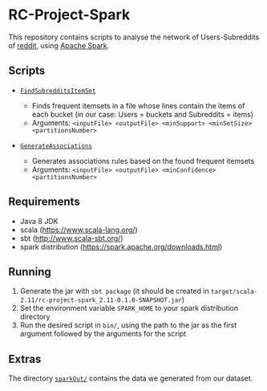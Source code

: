 # RC-Project-Spark

This repository contains scripts to analyse the network of Users-Subreddits of [reddit](reddit.com), using [Apache Spark](https://spark.apache.org/).

## Scripts

- [`FindSubredditsItemSet`](https://github.com/DReigada/RC-Project-Spark/blob/master/src/main/scala/rc/FindSubredditsItemSet.scala) 
    * Finds frequent itemsets in a file whose lines contain the items of each bucket (in our case: Users = buckets and Subreddits = items)
    * Arguments: `<inputFile> <outputFile> <minSupport> <minSetSize> <partitionsNumber>`

- [`GenerateAssociations`](https://github.com/DReigada/RC-Project-Spark/blob/master/src/main/scala/rc/GenerateAssociations.scala)
    * Generates associations rules based on the found frequent itemsets
    * Arguments: `<inputFile> <outputFile> <minConfidence> <partitionsNumber>`
    
## Requirements
- Java 8 JDK
- scala (https://www.scala-lang.org/)
- sbt (http://www.scala-sbt.org/)
- spark distribution (https://spark.apache.org/downloads.html)
    
## Running

1. Generate the jar with `sbt package` (it should be created in `target/scala-2.11/rc-project-spark_2.11-0.1.0-SNAPSHOT.jar`)
2. Set the environment variable `SPARK_HOME` to your spark distribution directory
3. Run the desired script in `bin/`, using the path to the jar as the first argument followed by the arguments for the script

## Extras

The directory [`sparkOut/`](https://github.com/DReigada/RC-Project-Spark/tree/master/sparkOut) contains the data we generated from our dataset.
